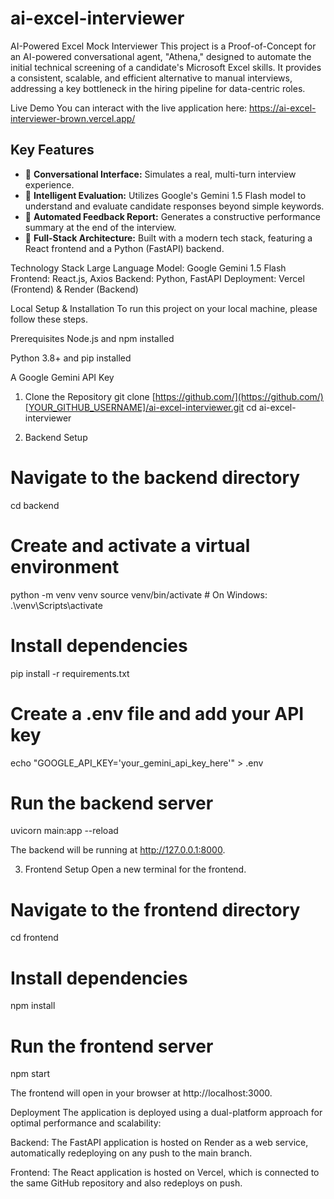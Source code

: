 # ai-excel-interviewer
AI-Powered Excel Mock Interviewer
This project is a Proof-of-Concept for an AI-powered conversational agent, "Athena," designed to automate the initial technical screening of a candidate's Microsoft Excel skills. It provides a consistent, scalable, and efficient alternative to manual interviews, addressing a key bottleneck in the hiring pipeline for data-centric roles.

Live Demo
You can interact with the live application here: https://ai-excel-interviewer-brown.vercel.app/

## **Key Features**

* 🤖 **Conversational Interface:** Simulates a real, multi-turn interview experience.
* 🧠 **Intelligent Evaluation:** Utilizes Google's Gemini 1.5 Flash model to understand and evaluate candidate responses beyond simple keywords.
* 📝 **Automated Feedback Report:** Generates a constructive performance summary at the end of the interview.
* 🔁 **Full-Stack Architecture:** Built with a modern tech stack, featuring a React frontend and a Python (FastAPI) backend.

Technology Stack
Large Language Model: Google Gemini 1.5 Flash
Frontend: React.js, Axios
Backend: Python, FastAPI
Deployment: Vercel (Frontend) & Render (Backend)

Local Setup & Installation
To run this project on your local machine, please follow these steps.

Prerequisites
Node.js and npm installed

Python 3.8+ and pip installed

A Google Gemini API Key

1. Clone the Repository
git clone [https://github.com/](https://github.com/)[YOUR_GITHUB_USERNAME]/ai-excel-interviewer.git
cd ai-excel-interviewer

2. Backend Setup
# Navigate to the backend directory
cd backend

# Create and activate a virtual environment
python -m venv venv
source venv/bin/activate  # On Windows: .\venv\Scripts\activate

# Install dependencies
pip install -r requirements.txt

# Create a .env file and add your API key
echo "GOOGLE_API_KEY='your_gemini_api_key_here'" > .env

# Run the backend server
uvicorn main:app --reload

The backend will be running at http://127.0.0.1:8000.

3. Frontend Setup
Open a new terminal for the frontend.

# Navigate to the frontend directory
cd frontend

# Install dependencies
npm install

# Run the frontend server
npm start

The frontend will open in your browser at http://localhost:3000.

Deployment
The application is deployed using a dual-platform approach for optimal performance and scalability:

Backend: The FastAPI application is hosted on Render as a web service, automatically redeploying on any push to the main branch.

Frontend: The React application is hosted on Vercel, which is connected to the same GitHub repository and also redeploys on push.